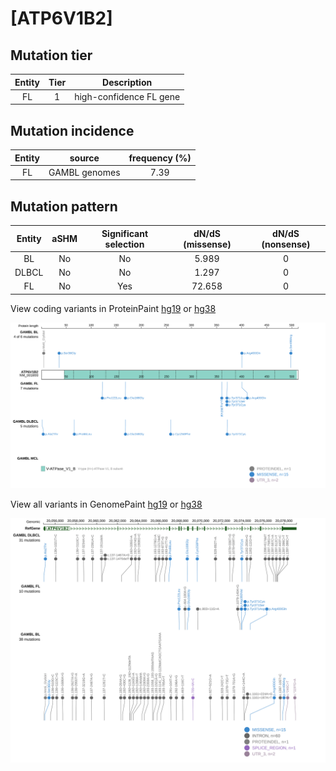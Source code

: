 # [ATP6V1B2]

## Mutation tier

|Entity|Tier|Description            |
|:------:|:----:|-----------------------|
|FL    |1   |high-confidence FL gene|
## Mutation incidence

|Entity|source       |frequency (%)|
|:------:|:-------------:|:-------------:|
|FL    |GAMBL genomes|7.39         |

## Mutation pattern

|Entity|aSHM|Significant selection|dN/dS (missense)|dN/dS (nonsense)|
|:------:|:----:|:---------------------:|:----------------:|:----------------:|
|BL    |No  |No                   | 5.989          |0               |
|DLBCL |No  |No                   | 1.297          |0               |
|FL    |No  |Yes                  |72.658          |0               |




View coding variants in ProteinPaint [hg19](https://www.bcgsc.ca/downloads/morinlab/GAMBL/test/genes/ATP6V1B2_protein.html)  or [hg38](https://www.bcgsc.ca/downloads/morinlab/GAMBL/test/genes/ATP6V1B2_protein_hg38.html)

![image](images/proteinpaint/ATP6V1B2_NM_001693.svg)

View all variants in GenomePaint [hg19](https://www.bcgsc.ca/downloads/morinlab/GAMBL/test/genes/ATP6V1B2.html)  or [hg38](https://www.bcgsc.ca/downloads/morinlab/GAMBL/test/genes/ATP6V1B2_hg38.html)

![image](images/proteinpaint/ATP6V1B2.svg)

